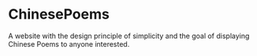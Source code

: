 # ChinesePoems
A website with the design principle of simplicity and the goal of displaying Chinese Poems to anyone interested. 
